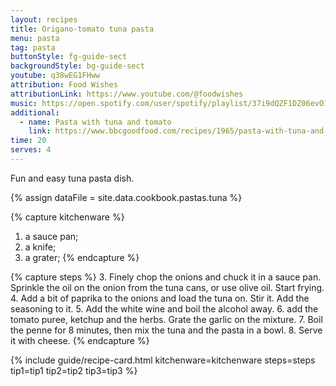 ```yaml
---
layout: recipes
title: Origano-tomato tuna pasta
menu: pasta
tag: pasta
buttonStyle: fg-guide-sect
backgroundStyle: bg-guide-sect
youtube: q38wEG1FHww
attribution: Food Wishes
attributionLink: https://www.youtube.com/@foodwishes
music: https://open.spotify.com/user/spotify/playlist/37i9dQZF1DZ06evO1SC425?si=jzJwDaN9RM-uak4XEwGrOA
additional:
  - name: Pasta with tuna and tomato
    link: https://www.bbcgoodfood.com/recipes/1965/pasta-with-tuna-and-tomato-sauce
time: 20
serves: 4
---
```


Fun and easy tuna pasta dish. 
<!-- excerpt-end -->

{% assign dataFile = site.data.cookbook.pastas.tuna %}

{% capture kitchenware %}
1. a sauce pan;
2. a knife;
3. a grater;
{% endcapture %}

{% capture steps %}
3. Finely chop the onions and chuck it in a sauce pan. Sprinkle the oil on the onion from the tuna cans, or use olive oil. Start frying.
4. Add a bit of paprika to the onions and load the tuna on. Stir it. Add the seasoning to it.
5. Add the white wine and boil the alcohol away.
6. add the tomato puree, ketchup and the herbs. Grate the garlic on the mixture.
7. Boil the penne for 8 minutes, then mix the tuna and the pasta in a bowl.
8. Serve it with cheese.
{% endcapture %}

{% include guide/recipe-card.html kitchenware=kitchenware steps=steps tip1=tip1 tip2=tip2 tip3=tip3 %}